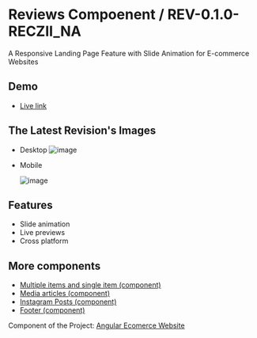 
# Reviews Compoenent / REV-0.1.0-RECZII_NA

A Responsive Landing Page Feature with Slide Animation for E-commerce Websites


## Demo
 - [Live link](https://diuand.github.io/Reviews-Component/)


## The Latest Revision's Images

- Desktop
![image](https://user-images.githubusercontent.com/64546774/228149505-a5401663-1251-4ec0-b175-362c57eae258.png)
- Mobile 
   
  ![image](https://user-images.githubusercontent.com/64546774/228153932-51719362-ba4a-4dff-8f03-459e6622fc09.png)

## Features

- Slide animation
- Live previews
- Cross platform


## More components

 - [Multiple items and single item (component)](https://github.com/diuand/Multiple-items-and-single-item-Component)
  - [Media articles (component)](https://github.com/diuand/Media-component)
 - [Instagram Posts (component)](https://github.com/diuand/Instagram-Advertisement-Component)
 - [Footer (component)](https://github.com/diuand/Footer-Component)

Component of the Project: [Angular Ecomerce Website](https://github.com/diuand/Angular-Ecomerce-Website)

